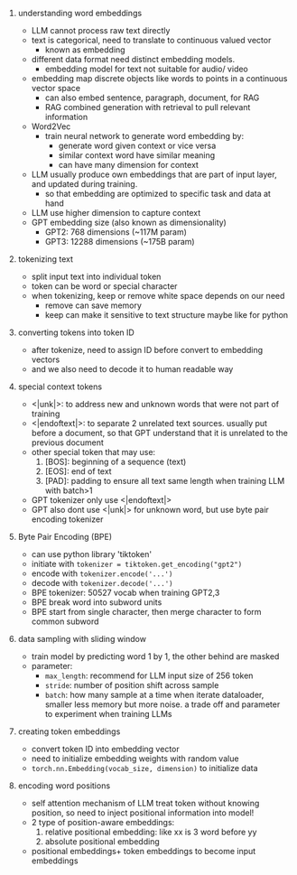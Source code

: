1. understanding word embeddings
    - LLM cannot process raw text directly
    - text is categorical, need to translate to continuous valued vector
        - known as embedding
    - different data format need distinct embedding models.
        - embedding model for text not suitable for audio/ video
    - embedding map discrete objects like words to points in a continuous vector space
        - can also embed sentence, paragraph, document, for RAG
        - RAG combined generation with retrieval to pull relevant information
    - Word2Vec
        - train neural network to generate word embedding by:
            - generate word given context or vice versa
            - similar context word have similar meaning
            - can have many dimension for context
    - LLM usually produce own embeddings that are part of input layer, and updated during training.
        - so that embedding are optimized to specific task and data at hand
    - LLM use higher dimension to capture context
    - GPT embedding size (also known as dimensionality)
        - GPT2: 768 dimensions (~117M param)
        - GPT3: 12288 dimensions (~175B param)

2. tokenizing text
    - split input text into individual token
    - token can be word or special character
    - when tokenizing, keep or remove white space depends on our need
        - remove can save memory
        - keep can make it sensitive to text structure maybe like for python

3. converting tokens into token ID
    - after tokenize, need to assign ID before convert to embedding vectors
    - and we also need to decode it to human readable way

4. special context tokens
    - <|unk|>: to address new and unknown words that were not part of training
    - <|endoftext|>: to separate 2 unrelated text sources. usually put before a document, so that GPT understand that it is unrelated to the previous document
    - other special token that may use:
        1. [BOS]: beginning of a sequence (text)
        2. [EOS]: end of text
        3. [PAD]: padding to ensure all text same length when training LLM with batch>1
    - GPT tokenizer only use <|endoftext|>
    - GPT also dont use <|unk|> for unknown word, but use byte pair encoding tokenizer

5. Byte Pair Encoding (BPE)
    - can use python library 'tiktoken'
    - initiate with `tokenizer = tiktoken.get_encoding("gpt2")`
    - encode with `tokenizer.encode('...')`
    - decode with `tokenizer.decode('...')`
    - BPE tokenizer: 50527 vocab when training GPT2,3
    - BPE break word into subword units
    - BPE start from single character, then merge character to form common subword

6. data sampling with sliding window
    - train model by predicting word 1 by 1, the other behind are masked
    - parameter:
        - `max_length`: recommend for LLM input size of 256 token
        - `stride`: number of position shift across sample
        - `batch`: how many sample at a time when iterate dataloader, smaller less memory but more noise. a trade off and parameter to experiment when training LLMs

7. creating token embeddings
    - convert token ID into embedding vector
    - need to initialize embedding weights with random value
    - `torch.nn.Embedding(vocab_size, dimension)` to initialize data

8. encoding word positions
    - self attention mechanism of LLM treat token without knowing position, so need to inject positional information into model!
    - 2 type of position-aware embeddings: 
        1. relative positional embedding: like xx is 3 word before yy
        2. absolute positional embedding
    - positional embeddings+ token embeddings to become input embeddings


